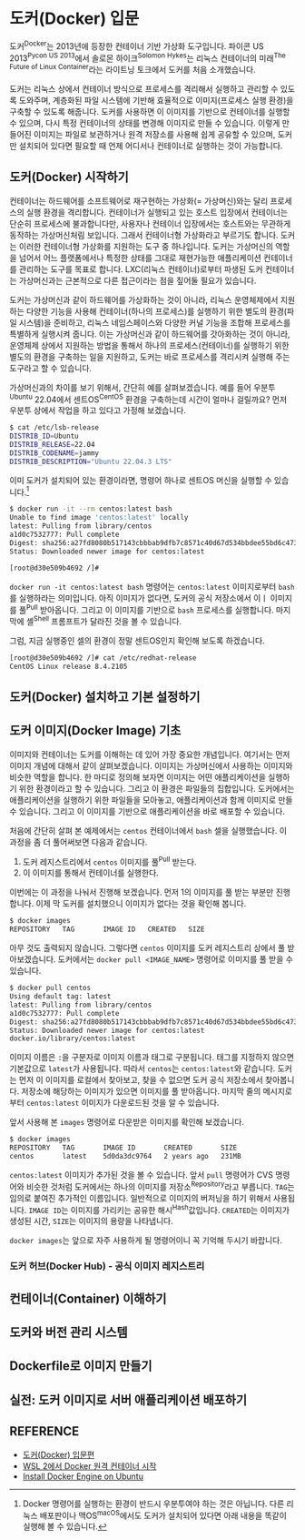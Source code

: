 # 도커(Docker) 입문

도커<sup>Docker</sup>는 2013년에 등장한 컨테이너 기반 가상화 도구입니다. 파이콘 US 2013<sup>Pycon US 2013</sup>에서 솔로몬 하이크<sup>Solomon Hykes</sup>는 리눅스 컨테이너의 미래<sup>The Future of Linux Container</sup>라는 라이트닝 토크에서 도커를 처음 소개했습니다.

도커는 리눅스 상에서 컨테이너 방식으로 프로세스를 격리해서 실행하고 관리할 수 있도록 도와주며, 계층화된 파일 시스템에 기반해 효율적으로 이미지(프로세스 실행 환경)을 구축할 수 있도록 해줍니다. 도커를 사용하면 이 이미지를 기반으로 컨테이너를 실행할 수 있으며, 다시 특정 컨테이너의 상태를 변경해 이미지로 만들 수 있습니다. 이렇게 만들어진 이미지는 파일로 보관하거나 원격 저장소를 사용해 쉽게 공유할 수 있으며, 도커만 설치되어 있다면 필요할 때 언제 어디서나 컨테이너로 실행하는 것이 가능합니다.

## 도커(Docker) 시작하기

컨테이너는 하드웨어를 소프트웨어로 재구현하는 가상화(= 가상머신)와는 달리 프로세스의 실행 환경을 격리합니다.
컨테이너가 실행되고 있는 호스트 입장에서 컨테이너는 단순히 프로세스에 불과합니다만, 사용자나 컨테이너 입장에서는 호스트와는 무관하게 동작하는 가상머신처림 보입니다.
그래서 컨테이너형 가상화라고 부르기도 합니다.
도커는 이러한 컨테이너형 가상화를 지원하는 도구 중 하나입니다.
도커는 가상머신의 역할을 넘어서 어느 플랫폼에서나 특정한 상태를 그대로 재현가능한 애플리케이션 컨테이너를 관리하는 도구를 목표로 합니다.
LXC(리눅스 컨테이너)로부터 파생된 도커 컨테이너는 가상머신과는 근본적으로 다른 접근이라는 점을 짚어둘 필요가 있습니다.

도커는 가상머신과 같이 하드웨어를 가상화하는 것이 아니라, 리눅스 운영체제에서 지원하는 다양한 기능을 사용해 컨테이너(하나의 프로세스)를 실행하기 위한 별도의 환경(파일 시스템)을 준비하고, 리눅스 네임스페이스와 다양한 커널 기능을 조합해 프로세스를 특별하게 실행시켜 줍니다.
이는 가상머신과 같이 하드웨어를 갓아화하는 것이 아니라, 운영체제 상에서 지원하는 방법을 통해서 하나의 프로세스(컨테이너)를 실행하기 위한 별도의 환경을 구축하는 일을 지원하고, 도커는 바로 프로세스를 격리시켜 실행해 주는 도구라고 할 수 있습니다.

가상머신과의 차이를 보기 위해서, 간단히 예를 살펴보겠습니다.
예를 들어 우분투<sup>Ubuntu</sup> 22.04에서 센트OS<sup>CentOS</sup> 환경을 구축하는데 시간이 얼마나 걸릴까요?
먼저 우분투 상에서 작업을 하고 있다고 가정해 보겠습니다.

```sh
$ cat /etc/lsb-release
DISTRIB_ID=Ubuntu
DISTRIB_RELEASE=22.04
DISTRIB_CODENAME=jammy
DISTRIB_DESCRIPTION="Ubuntu 22.04.3 LTS"
```

이미 도커가 설치되어 있는 환경이라면, 명령어 하나로 센트OS 머신을 실행할 수 있습니다.[^1]

[^1]: Docker 명령어를 실행하는 환경이 반드시 우분투여야 하는 것은 아닙니다. 다른 리눅스 배포판이나 맥OS<sup>macOS</sup>에서도 도커가 설치되어 있다면 아래 내용을 똑같이 실행해 볼 수 있습니다.

```sh
$ docker run -it --rm centos:latest bash
Unable to find image 'centos:latest' locally
latest: Pulling from library/centos
a1d0c7532777: Pull complete
Digest: sha256:a27fd8080b517143cbbbab9dfb7c8571c40d67d534bbdee55bd6c473f432b177
Status: Downloaded newer image for centos:latest

[root@d30e509b4692 /]#
```

`docker run -it centos:latest bash` 명령어는 `centos:latest` 이미지로부터 `bash`를 실행하라는 의미입니다.
아직 이미지가 없다면, 도커의 공식 저장소에서 이ㅣ 이미지를 풀<sup>Pull</sup> 받아옵니다.
그리고 이 이미지를 기반으로 `bash` 프로세스를 실행합니다.
마지막에 셸<sup>Shell</sup> 프롬프트가 달라진 것을 볼 수 있습니다.

그럼, 지금 실행중인 셀의 환경이 정말 센트OS인지 확인해 보도록 하겠습니다.

```sh
[root@d30e509b4692 /]# cat /etc/redhat-release
CentOS Linux release 8.4.2105
```

## 도커(Docker) 설치하고 기본 설정하기

<!-- TODO: 내용 추가하기 -->

## 도커 이미지(Docker Image) 기초

이미지와 컨테이너는 도커를 이해하는 데 있어 가장 중요한 개념입니다.
여기서는 먼저 이미지 개념에 대해서 같이 살펴보겠습니다.
이미지는 가상머신에서 사용하는 이미지와 비슷한 역할을 합니다.
한 마디로 정의해 보자면 이미지는 어떤 애플리케이션을 실행하기 위한 환경이라고 할 수 있습니다.
그리고 이 환경은 파일들의 집합입니다.
도커에서는 애플리케이션을 실행하기 위한 파일들을 모아놓고, 애플리케이션과 함께 이미지로 만들 수 있습니다.
그리고 이 이미지를 기반으로 애플리케이션을 바로 배포할 수 있습니다.

처음에 간단히 살펴 본 예제에서는 `centos` 컨테이너에서 `bash` 셀을 실행했습니다.
이 과정을 좀 더 풀어써보면 다음과 같습니다.

1. 도커 레지스트리에서 `centos` 이미지를 풀<sup>Pull</sup> 받는다.
2. 이 이미지를 통해서 컨테이너를 실행한다.

이번에는 이 과정을 나눠서 진행해 보겠습니다.
먼저 1의 이미지를 풀 받는 부분만 진행합니다.
이제 막 도커를 설치했으니 이미지가 없다는 것을 확인해 봅니다.

```sh
$ docker images
REPOSITORY   TAG       IMAGE ID   CREATED   SIZE
```

아무 것도 출력되지 않습니다. 
그렇다면 `centos` 이미지를 도커 레지스트리 상에서 풀 받아보겠습니다.
도커에서는 `docker pull <IMAGE_NAME>` 명령어로 이미지를 풀 받을 수 있습니다.

```sh
$ docker pull centos
Using default tag: latest
latest: Pulling from library/centos
a1d0c7532777: Pull complete
Digest: sha256:a27fd8080b517143cbbbab9dfb7c8571c40d67d534bbdee55bd6c473f432b177
Status: Downloaded newer image for centos:latest
docker.io/library/centos:latest
```

이미지 이름은 `:`을 구분자로 이미지 이름과 태그로 구분됩니다.
태그를 지정하지 않으면 기본값으로 `latest`가 사용됩니다.
따라서 `centos`는 `centos:latest`와 같습니다.
도커는 먼저 이 이미지를 로컬에서 찾아보고, 찾을 수 없으면 도커 공식 저장소에서 찾아봅니다.
저장소에 해당하는 이미지가 있으면 이미지를 풀 받아옵니다.
마지막 줄의 메시지로부터 `centos:latest` 이미지가 다운로드된 것을 알 수 있습니다.

앞서 사용해 본 `images` 명령어로 다운받은 이미지를 확인해 보겠습니다.

```sh
$ docker images
REPOSITORY   TAG       IMAGE ID       CREATED       SIZE
centos       latest    5d0da3dc9764   2 years ago   231MB
```
`centos:latest` 이미지가 추가된 것을 볼 수 있습니다.
앞서 `pull` 명령어가 CVS 명령어와 비슷한 것처럼 도커에서는 하나의 이미지를 저장소<sup>Repository</sup>라고 부릅니다.
`TAG`는 임의로 붙여진 추가적인 이름입니다.
일반적으로 이미지의 버저닝을 하기 위해서 사용됩니다.
`IMAGE ID`는 이미지를 가리키는 공유한 해시<sup>Hash</sup>값입니다.
`CREATED`는 이미지가 생성된 시간, `SIZE`는 이미지의 용량을 나타냅니다.

`docker images`는 앞으로 자주 사용하게 될 명령어이니 꼭 기억해 두시기 바랍니다.

### 도커 허브(Docker Hub) - 공식 이미지 레지스트리

<!-- TODO: 내용 추가 -->

## 컨테이너(Container) 이해하기





## 도커와 버전 관리 시스템





## Dockerfile로 이미지 만들기





## 실전: 도커 이미지로 서버 애플리케이션 배포하기




## REFERENCE

- [도커(Docker) 입문편](https://www.44bits.io/ko/post/easy-deploy-with-docker)
- [WSL 2에서 Docker 원격 컨테이너 시작](https://learn.microsoft.com/ko-kr/windows/wsl/tutorials/wsl-containers)
- [Install Docker Engine on Ubuntu](https://docs.docker.com/engine/install/ubuntu/)